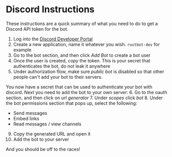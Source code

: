 # Discord Instructions
These instructions are a quick summary of what you need to do to get a Discord API token for the bot.

1. Log into the [Discord Developer Portal](https://discord.com/developers/applications)
2. Create a new application, name it whatever you wish. `rustbot-dev` for example
3. Go to the bot section, and then click *Add Bot* to create a bot user
4. Once the user is created, *copy* the token. This is your secret that authenticates the bot, do not leak it anywhere
5. Under authorization flow, make sure *public bot* is disabled so that other people can't add your bot to their servers.

You now have a secret that can be used to authenticate your bot with discord. Next you need to add the bot to your own server:
6. Go to the oauth section, and then click on *url generator*
7. Under *scopes* click *bot*
8. Under the bot permissions section that pops up, select the following:
- Send messages
- Embed links
- Read messages / view channels
9. Copy the generated URL and open it
10. Add the bot to your server

And you should be off to the races!